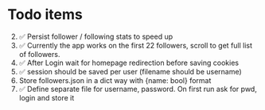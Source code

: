 # Todo items

2. ✅ Persist follower / following stats to speed up
3. ✅ Currently the app works on the first 22 followers, scroll to get full list of followers.
4. ✅ After Login wait for homepage redirection before saving cookies
5. ✅ session should be saved per user (filename should be username)
6. Store followers.json in a dict way with {name: bool} format
7. ✅ Define separate file for username, password. On first run ask for pwd, login and store it
